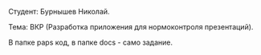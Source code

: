 Студент: Бурнышев Николай.

Тема: ВКР (Разработка приложения для нормоконтроля презентаций).

В папке paps код, в папке docs - само задание.
